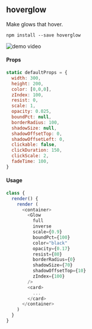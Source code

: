 ## hoverglow

Make glows that hover.

```
npm install --save hoverglow
```
![demo video](https://raw.githubusercontent.com/motion/hoverglow/master/demo.gif)

#### Props

```js
static defaultProps = {
  width: 300,
  height: 200,
  color: [0,0,0],
  zIndex: 100,
  resist: 0,
  scale: 1,
  opacity: 0.025,
  boundPct: null,
  borderRadius: 100,
  shadowSize: null,
  shadowOffsetTop: 0,
  shadowOffsetLeft: 0,
  clickable: false,
  clickDuration: 150,
  clickScale: 2,
  fadeTime: 100,
}
```

#### Usage

```js
class {
  render() {
    render (
      <container>
        <Glow
          full
          inverse
          scale={0.9}
          boundPct={100}
          color="black"
          opacity={0.17}
          resist={80}
          borderRadius={0}
          shadowSize={70}
          shadowOffsetTop={10}
          zIndex={100}
        />
        <card>
          ...
        </card>
      </container>
    )
  }
}
```
